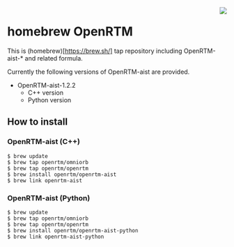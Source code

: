 <img src="https://upload.wikimedia.org/wikipedia/commons/thumb/9/95/Homebrew_logo.svg/159px-Homebrew_logo.svg.png" align="right">

# homebrew OpenRTM
This is (homebrew)[https://brew.sh/] tap repository including OpenRTM-aist-* and related formula.

Currently the following versions of OpenRTM-aist are provided.

- OpenRTM-aist-1.2.2
  - C++ version
  - Python version

## How to install

### OpenRTM-aist (C++)
```shell
$ brew update
$ brew tap openrtm/omniorb
$ brew tap openrtm/openrtm
$ brew install openrtm/openrtm-aist
$ brew link openrtm-aist
```

### OpenRTM-aist (Python)
```shell
$ brew update
$ brew tap openrtm/omniorb
$ brew tap openrtm/openrtm
$ brew install openrtm/openrtm-aist-python
$ brew link openrtm-aist-python
```

